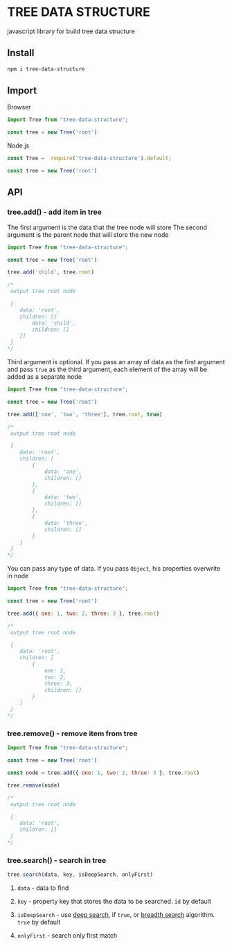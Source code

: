 # TREE DATA STRUCTURE

javascript library for build tree data structure

## Install

```bash
npm i tree-data-structure
```

## Import

Browser

```js
import Tree from "tree-data-structure";

const tree = new Tree('root')
```

Node.js

```js
const Tree =  require('tree-data-structure').default;

const tree = new Tree('root')
```

## API

### tree.add() - add item in tree

The first argument is the data that the tree node will store
The second argument is the parent node that will store the new node

```js
import Tree from "tree-data-structure";

const tree = new Tree('root')

tree.add('child', tree.root)

/*
 output tree root node

 {
	data: 'root',
	children: [{
		data: 'child',
		children: []
	}]
 }
*/
```
Third argument is optional. If you pass an array of data as the first argument and pass `true` as the third argument, each element of the array will be added as a separate node

```js
import Tree from "tree-data-structure";

const tree = new Tree('root')

tree.add(['one', 'two', 'three'], tree.root, true)

/*
 output tree root node

 {
	data: 'root',
	children: [
		{
			data: 'one',
			children: []
		},
		{
			data: 'two',
			children: []
		},
		{
			data: 'three',
			children: []
		}
	]
 }
*/
```

You can pass any type of data.
If you pass `Object`, his properties overwrite in node

```js
import Tree from "tree-data-structure";

const tree = new Tree('root')

tree.add({ one: 1, two: 2, three: 3 }, tree.root)

/*
 output tree root node

 {
	data: 'root',
	children: [
		{
			one: 1,
			two: 2,
			three: 3,
			children: []
		}
	]
 }
*/
```

### tree.remove() - remove item from tree

```js
import Tree from "tree-data-structure";

const tree = new Tree('root')

const node = tree.add({ one: 1, two: 2, three: 3 }, tree.root)

tree.remove(node)

/*
 output tree root node

 {
	data: 'root',
	children: []
 }
*/
```

### tree.search() - search in tree

```js
tree.search(data, key, isDeepSearch, onlyFirst)
```
1. `data` - data to find

2. `key` - property key that stores the data to be searched. `id` by default

3. `isDeepSearch` - use [deep search](https://en.wikipedia.org/wiki/Depth-first_search), if `true`, or [breadth search](https://en.wikipedia.org/wiki/Breadth-first_search) algorithm. `true` by default

4. `onlyFirst` - search only first match